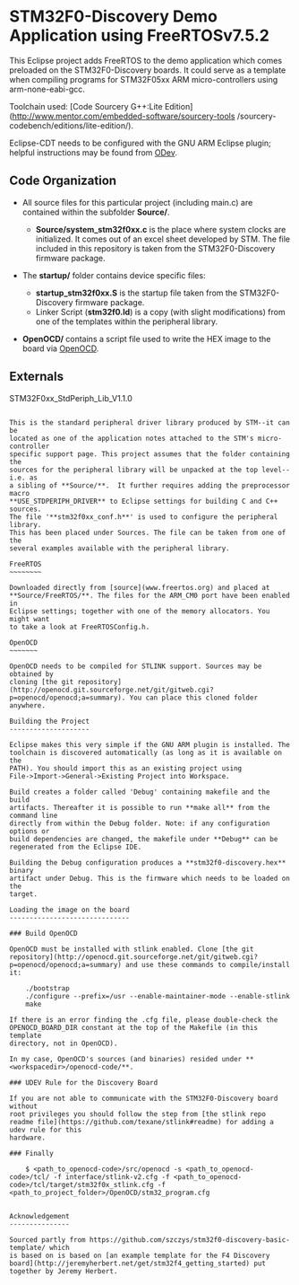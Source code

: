 STM32F0-Discovery Demo Application using FreeRTOSv7.5.2
=======================================================

This Eclipse project adds FreeRTOS to the demo application which comes
preloaded on the STM32F0-Discovery boards. It could serve as a template when
compiling programs for STM32F05xx ARM micro-controllers using arm-none-eabi-gcc.

Toolchain used:
[Code Sourcery G++:Lite Edition](http://www.mentor.com/embedded-software/sourcery-tools /sourcery-codebench/editions/lite-edition/).

Eclipse-CDT needs to be configured with the GNU ARM Eclipse plugin; helpful
instructions may be found from
[ODev](http://www.stf12.org/developers/ODeV.html#widget7).

Code Organization
-----------------

* All source files for this particular project (including main.c) are contained within the subfolder **Source/**.
  * **Source/system_stm32f0xx.c** is the place where system clocks are initialized. It comes out of an excel sheet developed by STM. The file included in this repository is taken from the STM32F0-Discovery firmware package.

* The **startup/** folder contains device specific files:
   * **startup_stm32f0xx.S** is the startup file taken from the STM32F0-Discovery firmware package.
   * Linker Script (**stm32f0.ld**) is a copy (with slight modifications) from one of the templates within the peripheral library.

* **OpenOCD/** contains a script file used to write the HEX image to the board via [OpenOCD](http://openocd.sourceforge.net/).

Externals
---------

STM32F0xx_StdPeriph_Lib_V1.1.0
~~~~~~~~~~~~~~~~~~~~~~~~~~~~~~

This is the standard peripheral driver library produced by STM--it can be
located as one of the application notes attached to the STM's micro-controller
specific support page. This project assumes that the folder containing the
sources for the peripheral library will be unpacked at the top level--i.e. as
a sibling of **Source/**.  It further requires adding the preprocessor macro
**USE_STDPERIPH_DRIVER** to Eclipse settings for building C and C++ sources.
The file '**stm32f0xx_conf.h**' is used to configure the peripheral library.
This has been placed under Sources. The file can be taken from one of the
several examples available with the peripheral library.

FreeRTOS
~~~~~~~~

Downloaded directly from [source](www.freertos.org) and placed at
**Source/FreeRTOS/**. The files for the ARM_CM0 port have been enabled in
Eclipse settings; together with one of the memory allocators. You might want
to take a look at FreeRTOSConfig.h.

OpenOCD
~~~~~~~

OpenOCD needs to be compiled for STLINK support. Sources may be obtained by
cloning [the git repository](http://openocd.git.sourceforge.net/git/gitweb.cgi?p=openocd/openocd;a=summary). You can place this cloned folder anywhere.

Building the Project
--------------------

Eclipse makes this very simple if the GNU ARM plugin is installed. The
toolchain is discovered automatically (as long as it is available on the
PATH). You should import this as an existing project using
File->Import->General->Existing Project into Workspace.

Build creates a folder called 'Debug' containing makefile and the build
artifacts. Thereafter it is possible to run **make all** from the command line
directly from within the Debug folder. Note: if any configuration options or
build dependencies are changed, the makefile under **Debug** can be
regenerated from the Eclipse IDE.

Building the Debug configuration produces a **stm32f0-discovery.hex** binary
artifact under Debug. This is the firmware which needs to be loaded on the
target.

Loading the image on the board
------------------------------

### Build OpenOCD

OpenOCD must be installed with stlink enabled. Clone [the git repository](http://openocd.git.sourceforge.net/git/gitweb.cgi?p=openocd/openocd;a=summary) and use these commands to compile/install it:

    ./bootstrap
    ./configure --prefix=/usr --enable-maintainer-mode --enable-stlink
    make

If there is an error finding the .cfg file, please double-check the
OPENOCD_BOARD_DIR constant at the top of the Makefile (in this template
directory, not in OpenOCD).

In my case, OpenOCD's sources (and binaries) resided under **<workspacedir>/openocd-code/**.

### UDEV Rule for the Discovery Board

If you are not able to communicate with the STM32F0-Discovery board without
root privileges you should follow the step from [the stlink repo readme file](https://github.com/texane/stlink#readme) for adding a udev rule for this
hardware.

### Finally

    $ <path_to_openocd-code>/src/openocd -s <path_to_openocd-code>/tcl/ -f interface/stlink-v2.cfg -f <path_to_openocd-code>/tcl/target/stm32f0x_stlink.cfg -f <path_to_project_folder>/OpenOCD/stm32_program.cfg


Acknowledgement
---------------

Sourced partly from https://github.com/szczys/stm32f0-discovery-basic-template/ which
is based on is based on [an example template for the F4 Discovery board](http://jeremyherbert.net/get/stm32f4_getting_started) put together by Jeremy Herbert.
